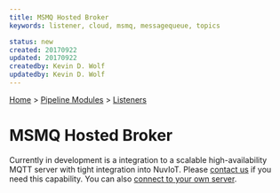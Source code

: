 ```yaml
---
title: MSMQ Hosted Broker
keywords: listener, cloud, msmq, messagequeue, topics

status: new
created: 20170922
updated: 20170922
createdby: Kevin D. Wolf
updatedby: Kevin D. Wolf
---
```

[Home](../../Index.md) > [Pipeline Modules](../Index.md) > [Listeners](../Listener.md)

# MSMQ Hosted Broker

Currently in development is a integration to a scalable high-availability MQTT server with tight integration into NuvIoT.  Please [contact us](http://support.nuviot.com) if you need this capability.
You can also [connect to your own server](MSMQClient.md).
